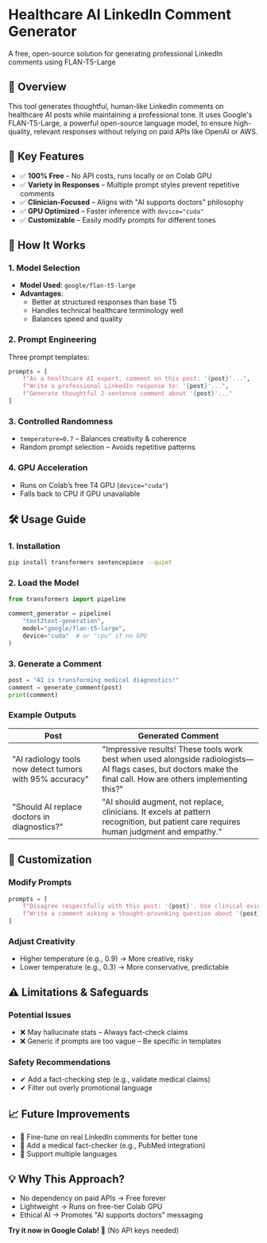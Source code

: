
# Healthcare AI LinkedIn Comment Generator

A free, open-source solution for generating professional LinkedIn comments using FLAN-T5-Large

## 📌 Overview
This tool generates thoughtful, human-like LinkedIn comments on healthcare AI posts while maintaining a professional tone. It uses Google's FLAN-T5-Large, a powerful open-source language model, to ensure high-quality, relevant responses without relying on paid APIs like OpenAI or AWS.

## 🎯 Key Features
- ✅ **100% Free** – No API costs, runs locally or on Colab GPU
- ✅ **Variety in Responses** – Multiple prompt styles prevent repetitive comments
- ✅ **Clinician-Focused** – Aligns with "AI supports doctors" philosophy
- ✅ **GPU Optimized** – Faster inference with `device="cuda"`
- ✅ **Customizable** – Easily modify prompts for different tones

## 🚀 How It Works

### 1. Model Selection
- **Model Used**: `google/flan-t5-large`
- **Advantages**:
  - Better at structured responses than base T5
  - Handles technical healthcare terminology well
  - Balances speed and quality

### 2. Prompt Engineering
Three prompt templates:
```python
prompts = [
    f"As a healthcare AI expert, comment on this post: '{post}'...",
    f"Write a professional LinkedIn response to: '{post}'...",
    f"Generate thoughtful 2-sentence comment about '{post}'..."
]
```

### 3. Controlled Randomness
- `temperature=0.7` – Balances creativity & coherence
- Random prompt selection – Avoids repetitive patterns

### 4. GPU Acceleration
- Runs on Colab’s free T4 GPU (`device="cuda"`)
- Falls back to CPU if GPU unavailable

## 🛠️ Usage Guide

### 1. Installation
```bash
pip install transformers sentencepiece --quiet
```

### 2. Load the Model
```python
from transformers import pipeline

comment_generator = pipeline(
    "text2text-generation",
    model="google/flan-t5-large",
    device="cuda"  # or "cpu" if no GPU
)
```

### 3. Generate a Comment
```python
post = "AI is transforming medical diagnostics!"
comment = generate_comment(post)
print(comment)
```

### Example Outputs

| Post | Generated Comment |
|------|-------------------|
| "AI radiology tools now detect tumors with 95% accuracy" | "Impressive results! These tools work best when used alongside radiologists—AI flags cases, but doctors make the final call. How are others implementing this?" |
| "Should AI replace doctors in diagnostics?" | "AI should augment, not replace, clinicians. It excels at pattern recognition, but patient care requires human judgment and empathy." |

## 🔧 Customization

### Modify Prompts
```python
prompts = [
    f"Disagree respectfully with this post: '{post}'. Use clinical evidence.",
    f"Write a comment asking a thought-provoking question about '{post}'."
]
```

### Adjust Creativity
- Higher temperature (e.g., 0.9) → More creative, risky
- Lower temperature (e.g., 0.3) → More conservative, predictable

## ⚠️ Limitations & Safeguards

### Potential Issues
- ❌ May hallucinate stats – Always fact-check claims
- ❌ Generic if prompts are too vague – Be specific in templates

### Safety Recommendations
- ✔ Add a fact-checking step (e.g., validate medical claims)
- ✔ Filter out overly promotional language

## 📈 Future Improvements
- 🔹 Fine-tune on real LinkedIn comments for better tone
- 🔹 Add a medical fact-checker (e.g., PubMed integration)
- 🔹 Support multiple languages

## 💡 Why This Approach?
- No dependency on paid APIs → Free forever
- Lightweight → Runs on free-tier Colab GPU
- Ethical AI → Promotes "AI supports doctors" messaging

**Try it now in Google Colab! 🚀**
(No API keys needed)
